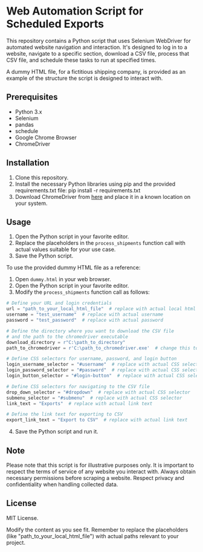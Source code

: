 # Web Automation Script for Scheduled Exports

This repository contains a Python script that uses Selenium WebDriver for automated website navigation and interaction. It's designed to log in to a website, navigate to a specific section, download a CSV file, process that CSV file, and schedule these tasks to run at specified times.

A dummy HTML file, for a fictitious shipping company, is provided as an example of the structure the script is designed to interact with.

## Prerequisites

- Python 3.x
- Selenium
- pandas
- schedule
- Google Chrome Browser
- ChromeDriver

## Installation

1. Clone this repository.
2. Install the necessary Python libraries using pip and the provided requirements.txt file:
  pip install -r requirements.txt
3. Download ChromeDriver from [here](https://sites.google.com/a/chromium.org/chromedriver/) and place it in a known location on your system.

## Usage

1. Open the Python script in your favorite editor.
2. Replace the placeholders in the `process_shipments` function call with actual values suitable for your use case.
3. Save the Python script.

To use the provided dummy HTML file as a reference:

1. Open `dummy.html` in your web browser.
2. Open the Python script in your favorite editor.
3. Modify the `process_shipments` function call as follows:

 ```python
 # Define your URL and login credentials
 url = "path_to_your_local_html_file"  # replace with actual local html file path
 username = "test_username"  # replace with actual username
 password = "test_password"  # replace with actual password

 # Define the directory where you want to download the CSV file
 # and the path to the chromedriver executable
 download_directory = r"C:\path_to_directory"
 path_to_chromedriver = r'C:\path_to_chromedriver.exe'  # change this to your actual path

 # Define CSS selectors for username, password, and login button
 login_username_selector = "#username"  # replace with actual CSS selector
 login_password_selector = "#password"  # replace with actual CSS selector
 login_button_selector = "#login-button"  # replace with actual CSS selector

 # Define CSS selectors for navigating to the CSV file
 drop_down_selector = "#dropdown"  # replace with actual CSS selector
 submenu_selector = "#submenu"  # replace with actual CSS selector
 link_text = "Exports"  # replace with actual link text

 # Define the link text for exporting to CSV
 export_link_text = "Export to CSV"  # replace with actual link text
 ```
4. Save the Python script and run it.

## Note

Please note that this script is for illustrative purposes only. It is important to respect the terms of service of any website you interact with. Always obtain necessary permissions before scraping a website. Respect privacy and confidentiality when handling collected data.

## License

MIT License.

Modify the content as you see fit. Remember to replace the placeholders (like "path_to_your_local_html_file") with actual paths relevant to your project.


